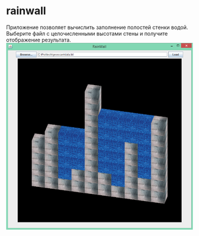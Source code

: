 # rainwall
Приложение позволяет вычислить заполнение полостей стенки водой. Выберите файл с целочисленными высотами стены и получите отображение результата.
![alt tag](https://github.com/Mumla/rainwall/blob/master/Documentation/View.png)
